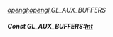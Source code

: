 _[opengl](../../modules/opengl/opengl-module.md):[opengl](../../modules/opengl/opengl-module.md).GL\_AUX\_BUFFERS_
##### Const GL\_AUX\_BUFFERS:[Int](../../modules/wonkey/wonkey-types-int.md)
